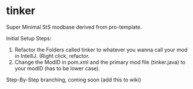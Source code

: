 # tinker
 Super Minimal StS modbase derived from pro-template.

 Initial Setup Steps:
 
 1) Refactor the Folders called tinker to whatever you wanna call your mod in IntelliJ. (Right click, refactor.
 2) Change the ModID in pom.xml and the primary mod file (tinker.java) to your modID (has to be lower case).

 Step-By-Step branching, coming soon (add this to wiki)
